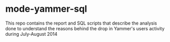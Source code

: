 # mode-yammer-sql
This repo contains the report and SQL scripts that describe the analysis done to understand the reasons behind the drop in Yammer's users activity during July-August 2014
